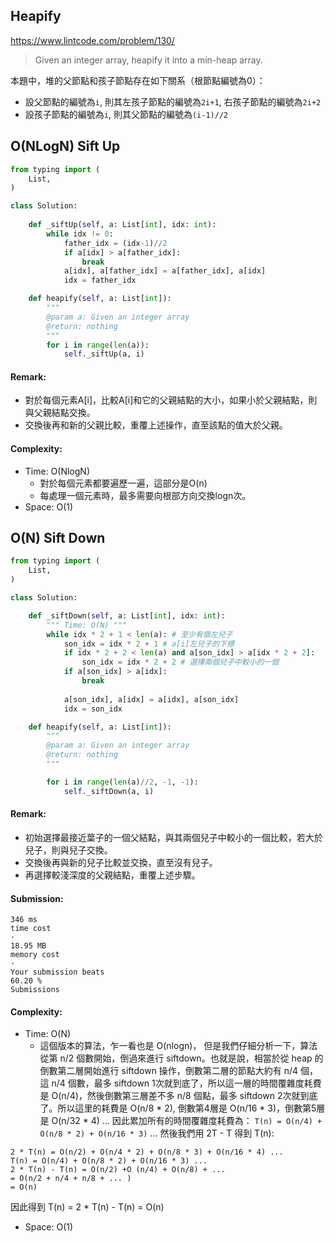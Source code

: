 ## Heapify
https://www.lintcode.com/problem/130/
>Given an integer array, heapify it into a min-heap array.

本題中，堆的父節點和孩子節點存在如下關系（根節點編號為0）：
- 設父節點的編號為`i`, 則其左孩子節點的編號為`2i+1`, 右孩子節點的編號為`2i+2`
- 設孩子節點的編號為`i`, 則其父節點的編號為`(i-1)//2`
 
## O(NLogN) Sift Up

```python
from typing import (
    List,
)

class Solution:
    
    def _siftUp(self, a: List[int], idx: int):
        while idx != 0:
            father_idx = (idx-1)//2
            if a[idx] > a[father_idx]:
                break
            a[idx], a[father_idx] = a[father_idx], a[idx]
            idx = father_idx

    def heapify(self, a: List[int]):
        """
        @param a: Given an integer array
        @return: nothing
        """
        for i in range(len(a)):
            self._siftUp(a, i)
```
#### Remark:
- 對於每個元素A[i]，比較A[i]和它的父親結點的大小，如果小於父親結點，則與父親結點交換。
- 交換後再和新的父親比較，重覆上述操作，直至該點的值大於父親。
#### Complexity:
- Time: O(NlogN)
  - 對於每個元素都要遍歷一遍，這部分是O(n)
  - 每處理一個元素時，最多需要向根部方向交換logn次。
- Space: O(1)

## O(N) Sift Down
```python
from typing import (
    List,
)

class Solution:

    def _siftDown(self, a: List[int], idx: int):
        """ Time: O(N) """
        while idx * 2 + 1 < len(a): # 至少有個左兒子
            son_idx = idx * 2 + 1 # a[i]左兒子的下標
            if idx * 2 + 2 < len(a) and a[son_idx] > a[idx * 2 + 2]:
                son_idx = idx * 2 + 2 # 選擇兩個兒子中較小的一個
            if a[son_idx] > a[idx]:
                break
                
            a[son_idx], a[idx] = a[idx], a[son_idx]
            idx = son_idx

    def heapify(self, a: List[int]):
        """
        @param a: Given an integer array
        @return: nothing
        """

        for i in range(len(a)//2, -1, -1):
            self._siftDown(a, i)
```
#### Remark:
- 初始選擇最接近葉子的一個父結點，與其兩個兒子中較小的一個比較，若大於兒子，則與兒子交換。
- 交換後再與新的兒子比較並交換，直至沒有兒子。
- 再選擇較淺深度的父親結點，重覆上述步驟。
#### Submission:
```
346 ms
time cost
·
18.95 MB
memory cost
·
Your submission beats
60.20 %
Submissions
```
#### Complexity:
- Time: O(N)
  - 這個版本的算法，乍一看也是 O(nlogn)， 但是我們仔細分析一下，算法從第 n/2 個數開始，倒過來進行 siftdown。也就是說，相當於從 heap 的倒數第二層開始進行 siftdown 操作，倒數第二層的節點大約有 n/4 個， 這 n/4 個數，最多 siftdown 1次就到底了，所以這一層的時間覆雜度耗費是 O(n/4)，然後倒數第三層差不多 n/8 個點，最多 siftdown 2次就到底了。所以這里的耗費是 O(n/8 * 2), 倒數第4層是 O(n/16 * 3)，倒數第5層是 O(n/32 * 4) ... 因此累加所有的時間覆雜度耗費為：
`T(n) = O(n/4) + O(n/8 * 2) + O(n/16 * 3)` ...
然後我們用 2T - T 得到 T(n):
```
2 * T(n) = O(n/2) + O(n/4 * 2) + O(n/8 * 3) + O(n/16 * 4) ...
T(n) = O(n/4) + O(n/8 * 2) + O(n/16 * 3) ...
2 * T(n) - T(n) = O(n/2) +O (n/4) + O(n/8) + ...
= O(n/2 + n/4 + n/8 + ... )
= O(n)
```
因此得到 T(n) = 2 * T(n) - T(n) = O(n)
- Space: O(1)
